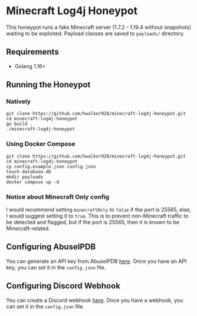 # Minecraft Log4j Honeypot

This honeypot runs a fake Minecraft server (1.7.2 - 1.19.4 without snapshots) waiting to be exploited. Payload classes are saved to `payloads/` directory.

## Requirements

- Golang 1.16+

## Running the Honeypot

### Natively

```
git clone https://github.com/hwalker928/minecraft-log4j-honeypot.git
cd minecraft-log4j-honeypot
go build .
./minecraft-log4j-honeypot
```

### Using Docker Compose

```
git clone https://github.com/hwalker928/minecraft-log4j-honeypot.git
cd minecraft-log4j-honeypot
cp config.example.json config.json
touch database.db
mkdir payloads
docker compose up -d
```

### Notice about Minecraft Only config

I would recommend setting `minecraftOnly` to `false` if the port is 25565, else, I would suggest setting it to `true`. This is to prevent non-Minecraft traffic to be detected and flagged, but if the port is 25565, then it is known to be Minecraft-related.

## Configuring AbuseIPDB

You can generate an API key from AbuseIPDB [here](https://www.abuseipdb.com/account/api). Once you have an API key, you can set it in the `config.json` file.

## Configuring Discord Webhook

You can create a Discord webhook [here](https://support.discord.com/hc/en-us/articles/228383668-Intro-to-Webhooks). Once you have a webhook, you can set it in the `config.json` file.
